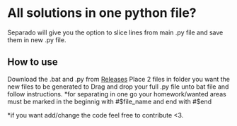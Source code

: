 # All solutions in one python file?
Separado will give you the option to slice lines from main .py file and save them in new .py file.

## How to use
Download the .bat and .py from [Releases](https://github.com/cptaus/Separado/releases/tag/1)
Place 2 files in folder you want the new files to be generated to
Drag and drop your full .py file unto bat file and follow instructions.
*for separating in one go your homework/wanted areas must be marked in the beginnig with #$file_name and end with #$end

*if you want add/change the code feel free to contribute <3.
